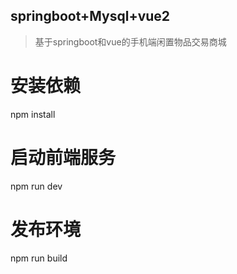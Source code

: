 ## springboot+Mysql+vue2
> 基于springboot和vue的手机端闲置物品交易商城



# 安装依赖
npm install

# 启动前端服务
npm run dev

# 发布环境
npm run build

```
